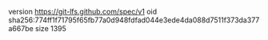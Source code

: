 version https://git-lfs.github.com/spec/v1
oid sha256:774ff1f71795f65fb77a0d948fdfad044e3ede4da088d7511f373da377a667be
size 1395
